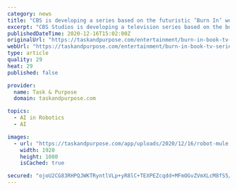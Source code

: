 ```yaml
---
category: news
title: "CBS is developing a series based on the futuristic ‘Burn In’ world of crime-fighting robots"
excerpt: "CBS Studios is developing a television series based on the book Burn In: A Novel of the Real Robotic Revolution, according to Deadline. The details are slim aside from who is attached to the project — Elementary creator Rob Doherty — though Deadline describes it as a drama set in Washington,"
publishedDateTime: 2020-12-16T15:02:00Z
originalUrl: "https://taskandpurpose.com/entertainment/burn-in-book-tv-series-cbs/"
webUrl: "https://taskandpurpose.com/entertainment/burn-in-book-tv-series-cbs/"
type: article
quality: 29
heat: 29
published: false

provider:
  name: Task & Purpose
  domain: taskandpurpose.com

topics:
  - AI in Robotics
  - AI

images:
  - url: "https://taskandpurpose.com/app/uploads/2020/12/16/robot-mule.jpg"
    width: 1920
    height: 1080
    isCached: true

secured: "ojoU2CG83RHPQJWKTRyntlVLp+yR8lC+TEXPEZcqdd+MFmOGvZVmXLcM8fS5/RCRcYA+l8GdLWub1FYCQQQ0e2eBRM5QajsgKRyA5FCmtbXqTBSQWO3UiLPDaGArk+bNNEj/VtJGN6P7kntkRlmEf5GfncUBAMABEoZcgBO2sZvDn0nPqozlGlkl2kkwX3NxB1xDi6yXtzO/2OB4z+vFFJZ8P23BA2RDu+B0kUc+/OiyY/38LQawukk+Qjy5YYM7rfN5mZs8k9GKxIQOFnTiOL2XtexMS6Tq8nDUqvKeDbWjtpB9TQeQPLPb3iLUY4+fyHLwHvVOjPjbjdtZPQPBStah+JhYvhjsN49l5w9QEFI=;hkH0X2CP5MyAQbrDVIQHGQ=="
---
```


